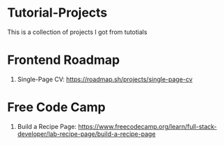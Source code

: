 # Tutorial-Projects
This is a collection of projects I got from tutotials

# Frontend Roadmap
1. Single-Page CV: https://roadmap.sh/projects/single-page-cv 

# Free Code Camp
1. Build a Recipe Page: https://www.freecodecamp.org/learn/full-stack-developer/lab-recipe-page/build-a-recipe-page
